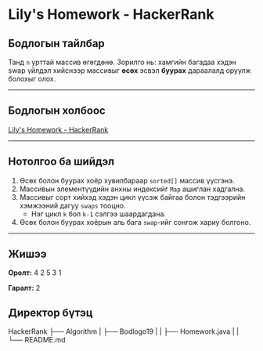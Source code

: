 # Lily's Homework - HackerRank

## Бодлогын тайлбар

Танд `n` урттай массив өгөгдөнө. Зорилго нь: хамгийн багадаа хэдэн swap үйлдэл хийснээр массивыг **өсөх** эсвэл **буурах** дараалалд оруулж болохыг олох.

---

## Бодлогын холбоос

[Lily's Homework - HackerRank](https://www.hackerrank.com/challenges/lilys-homework/)

---

## Нотолгоо ба шийдэл

1. Өсөх болон буурах хоёр хувилбараар `sorted[]` массив үүсгэнэ.
2. Массивын элементүүдийн анхны индексийг `Map` ашиглан хадгална.
3. Массивыг сорт хийхэд хэдэн цикл үүсэж байгаа болон тэдгээрийн хэмжээний дагуу `swaps` тооцно.
   - Нэг цикл `k` бол `k-1` сэлгээ шаардагдана.
4. Өсөх болон буурах хоёрын аль бага `swap`-ийг сонгож хариу болгоно.

---

## Жишээ

**Оролт:**
4
2 5 3 1

**Гаралт:**
2

## Директор бүтэц

HackerRank
├── Algorithm
| ├── Bodlogo19
| | ├── Homework.java
| | └── README.md
